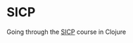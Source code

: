 # SICP

Going through the [SICP](https://ocw.mit.edu/courses/electrical-engineering-and-computer-science/6-001-structure-and-interpretation-of-computer-programs-spring-2005/) course in Clojure
